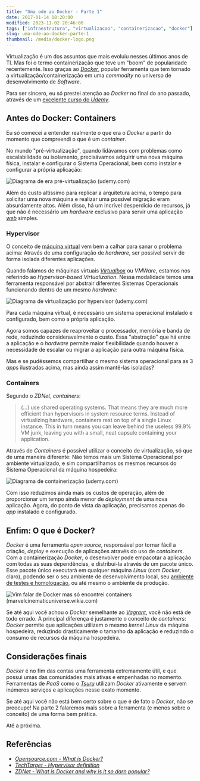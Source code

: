 ```yaml
---
title: "Uma ode ao Docker - Parte 1"
date: 2017-01-14 18:20:00
modified: 2023-11-02 20:46:00
tags: ["infraestrutura", "virtualizacao", "containerizacao", "docker"]
slug: uma-ode-ao-docker-parte-1
thumbnail: /media/docker-logo.png
---
```


Virtualização é um dos assuntos que mais evoluiu nesses últimos anos de TI. Mas
foi o termo containerização que teve um "boom" de popularidade recentemente. Isso graças
ao [_Docker_](https://www.docker.com/ "Build, ship, run"), popular ferramenta que tem
tornado a virtualização/containerização em uma _commodity_ no universo de desenvolvimento de _Software_.

Para ser sincero, eu só prestei atenção ao _Docker_ no final do ano passado,
através de um
[excelente curso do _Udemy_](https://www.udemy.com/docker-tutorial-for-devops-run-docker-containers/learn/v4/overview "The Complete Docker Course for DevOps and Developers").

## Antes do Docker: Containers

Eu só comecei a entender realmente o que era o _Docker_ a partir do momento
que compreendi o que é um _container_.

No mundo "pré-virtualização", quando lidávamos com problemas como escalabilidade ou isolamento,
precisávamos adquirir uma nova máquina física, instalar e configurar o Sistema Operacional,
bem como instalar e configurar a própria aplicação:

![Diagrama de era pré-virtualização (udemy.com)](/media/docker-pre-virtualization.png "Diagrama de era pré-virtualização (udemy.com)")

Além do custo altíssimo para replicar a arquitetura acima, o tempo para solicitar uma
nova máquina e realizar uma possível migração eram absurdamente altos. Além disso,
há um incrível desperdício de recursos, já que não é necessário um _hardware_
exclusivo para servir uma aplicação [_web_](/tag/desenvolvimento-web.html "Leia mais sobre web") simples.

### Hypervisor

O conceito de [máquina virtual](/tag/virtualizacao.html "Leia mais sobre virtualização") vem bem a calhar para sanar o problema acima: Através de uma
configuração de _hardware_, ser possível servir de forma isolada diferentes aplicações.

Quando falamos de máquinas virtuais [_Virtualbox_](/tag/virtualbox.html "Leia mais sobre Virtualbox") ou _VMWare_,
estamos nos referindo ao _Hypervisor-based Virtualization_. Nessa modalidade temos uma ferramenta responsável
por abstrair diferentes Sistemas Operacionais funcionando dentro de um mesmo _hardware_:

![Diagrama de virtualização por hypervisor (udemy.com)](/media/docker-hypervisor-virtualization.png "Diagrama de virtualização por hypervisor (udemy.com)")

Para cada máquina virtual, é necessário um sistema operacional instalado e configurado, bem como
a própria aplicação.

Agora somos capazes de reaproveitar o processador, memória e banda de rede, reduzindo consideravelmente o custo.
Essa "abstração" que há entre a aplicação e o _hardware_ permite maior flexibilidade quando houver a necessidade
de escalar ou migrar a aplicação para outra máquina física.

Mas e se pudéssemos compartilhar o mesmo sistema operacional para as 3 _apps_ ilustradas acima, mas ainda assim
mantê-las isoladas?

### Containers

Segundo o _ZDNet_, _containers_:

> (...) use shared operating systems. That means they are much more efficient than hypervisors
> in system resource terms. Instead of virtualizing hardware, containers rest on top of a single
> Linux instance. This in turn means you can leave behind the useless 99.9% VM junk, leaving you
> with a small, neat capsule containing your application.

Através de _Containers_ é possível utilizar o conceito de virtualização, só que de uma
maneira diferente: Não temos mais um Sistema Operacional por ambiente virtualizado,
e sim compartilhamos os mesmos recursos do Sistema Operacional da máquina hospedeira:

![Diagrama de containerização (udemy.com)](/media/docker-containers.png "Diagrama de containerização (udemy.com)")

Com isso reduzimos ainda mais os custos de operação, além de proporcionar um tempo ainda menor
de _deployment_ de uma nova aplicação. Agora, do ponto de vista da aplicação, precisamos apenas
do _app_ instalado e configurado.

## Enfim: O que é Docker?

_Docker_ é uma ferramenta _open source_, responsável por tornar fácil a criação, _deploy_ e execução
de aplicações através do uso de _containers_. Com a containerização _Docker_, o desenvolver pode
empacotar a aplicação com todas as suas dependências, e distribuí-la através de um pacote único. Esse
pacote único executará em qualquer máquina _Linux_ (com _Docker_, claro), podendo ser o seu ambiente
de desenvolvimento local, seu [ambiente de testes e homologação](/2011/03/07/diferentes-ambientes.html "Development, staging e production"),
ou até mesmo o ambiente de produção.

![Vim falar de Docker mas só encontrei containers (marvelcinematicuniverse.wikia.com)](/media/iron-man-containers.png "Vim falar de Docker mas só encontrei containers (marvelcinematicuniverse.wikia.com)")

Se até aqui você achou o _Docker_ semelhante ao [_Vagrant_](/2015/10/03/esse-e-mais-um-post-sobre-vagrant.html "Esse é mais um post sobre Vagrant"),
você não está de todo errado. A principal diferença é justamente o conceito de _containers_: _Docker_ permite
que aplicações utilizem o mesmo _kernel_ _Linux_ da máquina hospedeira, reduzindo drasticamente o
tamanho da aplicação e reduzindo o consumo de recursos da máquina hospedeira.

## Considerações finais

_Docker_ é no fim das contas uma ferramenta extremamente útil, e que possui umas das comunidades mais
ativas e empenhadas no momento. Ferramentas de _PaaS_ como o [_Tsuru_](https://tsuru.io/ "Extensible and open source Platform as a Service")
utilizam _Docker_ ativamente e servem inúmeros serviços e aplicações nesse exato momento.

Se até aqui você não está bem certo sobre o que é de fato o _Docker_, não se preocupe! Na parte 2 falaremos mais
sobre a ferramenta (e menos sobre o conceito) de uma forma bem prática.

Até a próxima.

## Referências

- [_Opensource.com - What is Docker?_](https://opensource.com/resources/what-docker)
- [_TechTarget - Hypervisor definition_](http://searchservervirtualization.techtarget.com/definition/hypervisor)
- [_ZDNet - What is Docker and why is it so darn popular?_](http://www.zdnet.com/article/what-is-docker-and-why-is-it-so-darn-popular/)
